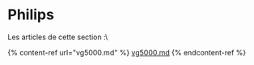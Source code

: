 # Philips

Les articles de cette section :\


{% content-ref url="vg5000.md" %}
[vg5000.md](vg5000.md)
{% endcontent-ref %}
